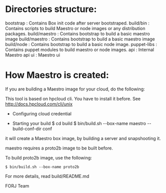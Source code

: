 Directories structure:
======================

bootstrap     : Contains Box init code after server bootstraped.
build/bin     : Contains scripts to build Maestro or node images or any distribution packages.
build/maestro : Contains bootstrap to build a basic maestro image
build/maestro : Contains bootstrap to build a basic maestro image
build/node    : Contains bootstrap to build a basic node image.
puppet-libs   : Contains puppet modules to build maestro or node images.
api           : Internal Maestro api
ui            : Maestro ui

How Maestro is created:
=======================

If you are building a Maestro image for your cloud, do the following:

This tool is based on hpcloud cli. You have to install it before. See http://docs.hpcloud.com/cli/unix

* Configuring cloud credential

* Starting your build
    $ cd build
    $ bin/build.sh --box-name maestro --build-conf-dir conf

it will create a Maestro box image, by building a server and snapshooting it.

maestro requires a proto2b image to be built before.

To build proto2b image, use the following:

    $ bin/build.sh --box-name proto2b

For more details, read build/README.md

FORJ Team
